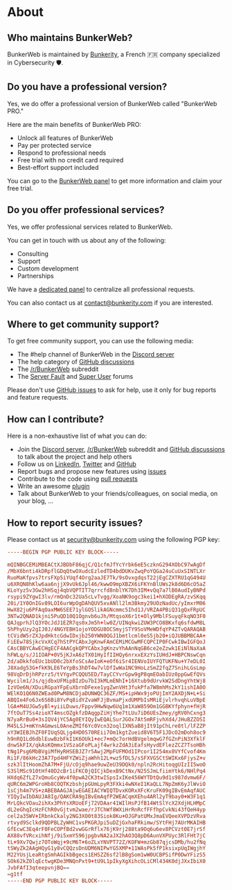 # About

## Who maintains BunkerWeb?

BunkerWeb is maintained by [Bunkerity](https://www.bunkerity.com/?utm_campaign=self&utm_source=doc), a French 🇫🇷 company specialized in Cybersecurity 🛡️.

## Do you have a professional version?

Yes, we do offer a professional version of BunkerWeb called "BunkerWeb PRO."

Here are the main benefits of BunkerWeb PRO:

- Unlock all features of BunkerWeb
- Pay per protected service
- Respond to professional needs
- Free trial with no credit card required
- Best-effort support included

You can go to the [BunkerWeb panel](https://panel.bunkerweb.io/?utm_campaign=self&utm_source=doc) to get more information and claim your free trial.

## Do you offer professional services?

Yes, we offer professional services related to BunkerWeb.

You can get in touch with us about any of the following:

- Consulting
- Support
- Custom development
- Partnerships

We have a [dedicated panel](https://panel.bunkerweb.io/?utm_campaign=self&utm_source=doc) to centralize all professional requests.

You can also contact us at [contact@bunkerity.com](mailto:contact@bunkerity.com) if you are interested.

## Where to get community support?

To get free community support, you can use the following media:

- The #help channel of BunkerWeb in the [Discord server](https://discord.com/invite/fTf46FmtyD)
- The help category of [GitHub discussions](https://github.com/bunkerity/bunkerweb/discussions)
- The [/r/BunkerWeb](https://www.reddit.com/r/BunkerWeb) subreddit
- The [Server Fault](https://serverfault.com/) and [Super User](https://superuser.com/) forums

Please don't use [GitHub issues](https://github.com/bunkerity/bunkerweb/issues) to ask for help, use it only for bug reports and feature requests.

## How can I contribute?

Here is a non-exhaustive list of what you can do:

- Join the [Discord server](https://discord.com/invite/fTf46FmtyD), [/r/BunkerWeb](https://www.reddit.com/r/BunkerWeb) subreddit and [GitHub discussions](https://github.com/bunkerity/bunkerweb/discussions) to talk about the project and help others
- Follow us on [LinkedIn](https://www.linkedin.com/company/bunkerity/), [Twitter](https://twitter.com/bunkerity) and [GitHub](https://github.com/bunkerity)
- Report bugs and propose new features using [issues](https://github.com/bunkerity/bunkerweb/issues)
- Contribute to the code using [pull requests](https://github.com/bunkerity/bunkerweb/pulls)
- Write an awesome [plugin](plugins.md)
- Talk about BunkerWeb to your friends/colleagues, on social media, on your blog, ...

## How to report security issues?

Please contact us at [security@bunkerity.com](mailto:security@bunkerity.com) using the following PGP key:

```conf
-----BEGIN PGP PUBLIC KEY BLOCK-----

mQINBGCEMiMBEACtXJBDbF86qjC/Q1cfmJfYcYrbk6eE5czknG294XObC97wAgDf
/MbX6bnti4kDRpflGDqQtwOXudcEzledTD4bdDUKvZwqPoYQGa24uCuUxSINTLXr
RuoMaKfpvs7trsFXp5iYUqf4Org2aaJE7Tk/9sOvxgdqsT22jEgCZXTRU1qG494U
u6XRQN8hKlw6aa6njjX9vUk6Jpl46/kwwO9mpXBZX6iFKYnBlUWs2k8d6D6cO5aZ
KLoYyz5v3Gw2hHSqj4qbVQPTIT7qrrcfd8nblYK7Dh3IM+vQq7a7lB0AudIyBNPd
rsypi9ZYgwI3lv/rmQnDc32Ua5cLvTvgg/XoaNK9ogc3kei1+hXODEgRA/zvSKqq
20i/1Y0OnIGv89LOI6urWpOgDAhQUV5xvANll2lm3Bkmy29UOzNadUc/yImxrM06
HwX82ju6PFAqOaxMW6SEE71ylGOSlikAGNcmmc5Ihd1J/VRZA4PBiQ31gQxFRpUC
3NTw2QNAD1kjni5PuQD10Q1Ognvb6uJh/MtqsoX6r1t+Oly9MblFSuyqFkqNO3F0
QAJqprhJlQ3YOcJdJ1EZR7qs0xJm5h+lw0Z/UINqkwiZUW3PCO8BKxfq6sfdwM8L
5hPhyUzy2gIJ0J/4NGYEBH1ojoYODGU8OCSmyjSTY9SoVMeWDfqYP4ZTvQARAQAB
tCVidW5rZXJpdHktcGdwIDxjb250YWN0QGJ1bmtlcml0eS5jb20+iQJUBBMBCAA+
FiEEw78SjkcVxXCq7hStPYCAbxJgKnwFAmCEMiMCGwMFCQPCIP0FCwkIBwIGFQoJ
CAsCBBYCAwECHgECF4AACgkQPYCAbxJgKnzvYhAAnNqGB6ce2eZzwk1EiNlNaXaA
hFWLq/s/J1IOAP+0V5jKJxA6zTX01HyIfIIHQy6nrxxEXzYsIUHdJ+HBPCNswCqn
2d/aDkkfoEUc1bUD0c2bXfoSCsAeIoK+eOf6iSr4IENVoIUYFQTUKFNu+Y7eDL0I
J8Xadg53G+fkK9LE6TeYpBs3hDT4w7vlDfIwWa1NC9HoLzSmZ2fqZ7SnihLGsLmp
98VqDrDjhRPzrz5/tVYgvPCQQU5ED/TayCCYvrGpw9gP8qmEOabIUz0ppGwEfQVs
Wycilm1/Js/qjdbxUFMipBIzDu7bI3kMLmENhI+16Xtub9dUrvkW2SdDngYhtWj8
IzVOe6N/XDuiRGpaYFpEuXbrnDFexe1ygZwnVHt3fukPfa7W8mhMs2kY1ishIA0O
WElKO1Q6N0ZWEad0PwM8NCDjaDUNWQC36ZF/MS+ipHWx9joPUjImY2AXDjN+L+Si
ABQIe4Fo6Jx6S6Bi8YvPq8idYZvaWFJjBvmaPjxdUMPbIsMRiEjvlrhvqhLuVBpE
lGA+M4UJGw5yBl+yiiLDuws/Fppv9HwNqw6Uq1m1XaW859Om1GGBKYfphyn+fHjR
7ftOuT7Ss4zioXT4mscOZgkfzDAqgpZiHjYhe7tLUu7iD6UEsZmey/gRV0hCxng3
N7yaRrBu0+3sIQV4jYC5Ag0EYIQyIwEQALSurJGOx7At5mRFjvhXd4/JHuBZZOSI
M45LSJ+mKYnAGmwsL0AneZMIf6Yc0Vcn32oqlIXN5aB8jIt91pChLre8tl/lFZZP
xY3WIEBJhZF0FIUqSQLjg4HD0S70REii7Om1kgtZueid8V6T5F1JDcO2mDoh8oc9
h9nRQ1Ld6dblEuwBzbFkI1K6OUk1+ec7+mQc7orHdBVgelmqwG7fGZnPiN3XfklF
dnwSkFIX/qkAsKQmmx1VSzaGFoPLajf4wrkzZdA3iEafsHyvdEFlezZCZ7TsoHBh
tNg1Psg6MbBVgiMfHyRHSEBJZ7r5Awj2MpFUFMOd1IPcor1I254mx0VYfCvof4Km
Ri1F/86kHc23A77pd4HFYZWiZjaWhh12L+wz5fDL5/sSFXVGSCtSWIKx6FjysZ+v
szk3lItHoomZhA7M+FjU/cOjq9hae9uwZeU39DQk0/npln2RcHitoqgUIzII5woO
S3SlMSc910tHf40D2cBr1iFKC0jQICjkDexB9CtNx/N25SJmLfiimYtk6/NHlPq4
HXdq6ZfLZ7xQmuGcyWv4f0pwA2CK3twISpsIxIKe456WYTDtQu9d1s987dvmw6F/
qURC6m2WPGroHb8COQTKzbshjpGUmLpyR3FXki4wNXeI1KaQLL7NpZmK6yJlWviO
1sCjh4m7VS+zABEBAAGJAjwEGAEIACYWIQTDvxKORxXFcKruFK09gIBvEmAqfAUC
YIQyIwIbDAUJA8Ig/QAKCRA9gIBvEmAqfP2WEACqmXEhu4ARl2yT9bay0+W3F1q1
MrLQkcVOau2ihXx3PhYsXRUoEFj72VDAar41WIlHsPJfB14WtSlYcX2XdjHLHMpC
dL2eGhqIcHzFChR0vGjtvm2wae/rJTChWf8WXiHrRnRcfFFfhpCvkNi43fQeH4yp
cel2a35WV+IRbnkCkaly2NG3XO0t83Siok8Ku+OJGPatUMxJmaEVQeeXVPDzVRva
rtvyd9Sclkd9QDPBLZyWHC1vsPKGRJpi5uDZjGxhaFRkimw/SYtFHj7AUrMKAIHB
GfEcwC3Eq4rF0FeCOPfBd2vwGGrRflx76jK9rj288ta9Oq6u6ev8PCVzt0E7jrSf
AX88vfVRcxihNfj/9i5xmY596jpgbvNA2aJX2hAO3Q8pD6AunVXPUyc3RlFHt7jC
tL+9Xv7Qwjz7OToWqj+9cM6T+6oZLxYNVPT72Z/KOFW+mzGb87qjcsDMb/hu2fNq
tSWyZk2AAgHQyG1y8vCQQzsDnUDM6NIPwYG5XMP+11WAsPk5fP1ksixpUqIWgjhY
M22YUsjLeaRtgSmhAGIkbBgecs1EHSZZ6sf2lB8gSom1wW0UCBPSifP0DwYFizS5
SOk62kZ0lqEctwgKDe3MNQnPxt9+tU9L1pIkyXgXihcOLiCMl434K0djJXxIbiX0
JvbFAfI3qteepvnjBQ==
=g1tf
-----END PGP PUBLIC KEY BLOCK-----
```
